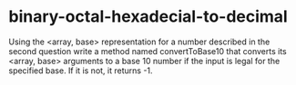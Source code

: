 # binary-octal-hexadecial-to-decimal
 Using the &lt;array, base> representation for a number described in the second question write a method named convertToBase10 that converts its &lt;array, base> arguments to a base 10 number if the input is legal for the specified base. If it is not, it returns -1.
